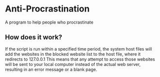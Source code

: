 # Anti-Procrastination
A program to help people who procrastinate
## How does it work?
If the script is run within a specified time period, the system host files will add the websites in the blocked website list to the host file, where it redirects to 127.0.0.1 This means that any attempt to access those websites will be sent to your local computer instead of the actual web server, resulting in an error message or a blank page.
